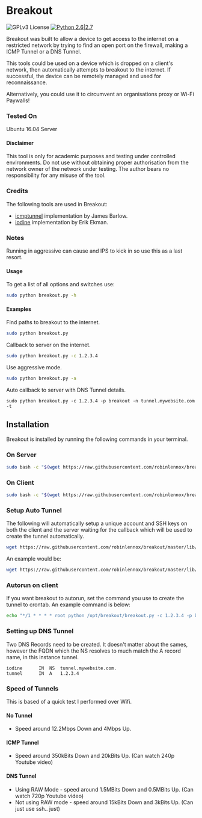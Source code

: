 # Breakout 
![GPLv3 License](https://img.shields.io/badge/License-GPLv3-red.svg)
[![Python 2.6|2.7](https://img.shields.io/badge/python-2.6|2.7-yellow.svg)](https://www.python.org/)

Breakout was built to allow a device to get access to the internet on a restricted network by trying to find an open port on the firewall, making a ICMP Tunnel or a DNS Tunnel.

This tools could be used on a device which is dropped on a client's network, then automatically attempts to breakout to the internet. If successful, the device can be remotely managed and used for reconnaissance.

Alternatively, you could use it to circumvent an organisations proxy or Wi-Fi Paywalls!

### Tested On
Ubuntu 16.04 Server

#### Disclaimer
This tool is only for academic purposes and testing under controlled environments. Do not use without obtaining proper authorisation from the network owner of the network under testing.
The author bears no responsibility for any misuse of the tool.

### Credits
The following tools are used in Breakout:
* [icmptunnel](https://github.com/jamesbarlow/icmptunnel) implementation by James Barlow.
* [iodine](https://github.com/yarrick/iodine) implementation by Erik Ekman.

### Notes
Running in aggressive can cause and IPS to kick in so use this as a last resort.

#### Usage
To get a list of all options and switches use:

```sh
sudo python breakout.py -h
```

#### Examples
Find paths to breakout to the internet.
```sh
sudo python breakout.py
```
Callback to server on the internet.
```sh
sudo python breakout.py -c 1.2.3.4
```
Use aggressive mode.
```sh
sudo python breakout.py -a
```
Auto callback to server with DNS Tunnel details.
```
sudo python breakout.py -c 1.2.3.4 -p breakout -n tunnel.mywebsite.com -t
```

## Installation
Breakout is installed by running the following commands in your terminal.

### On Server

```sh
sudo bash -c "$(wget https://raw.githubusercontent.com/robinlennox/breakout/master/lib/setup/install_server.sh -O -)"
```

### On Client
```sh
sudo bash -c "$(wget https://raw.githubusercontent.com/robinlennox/breakout/master/lib/setup/install_client.sh -O -)"
```

### Setup Auto Tunnel
The following will automatically setup a unique account and SSH keys on both the client and the server waiting for the callback which will be used to create the tunnel automatically.
```sh
wget https://raw.githubusercontent.com/robinlennox/breakout/master/lib/setup/install_client.sh -O install_client.sh; sudo bash install_client.sh <CALLBACK_USER>@<CALLBACK_IP> <CALLBACK_PORT>; rm install_client.sh
```
An example would be:
```sh
wget https://raw.githubusercontent.com/robinlennox/breakout/master/lib/setup/install_client.sh -O install_client.sh; sudo bash install_client.sh root@1.2.3.4 22; rm install_client.sh
```

### Autorun on client
If you want breakout to autorun, set the command you use to create the tunnel to crontab. An example command is below:
```sh
echo "*/1 * * * * root python /opt/breakout/breakout.py -c 1.2.3.4 -p breakout -n tunnel.mywebsite.com -t > /dev/null 2>&1" | sudo tee -a /etc/crontab
```

### Setting up DNS Tunnel
Two DNS Records need to be created. It doesn't matter about the sames, however the FQDN which the NS resolves to much match the A record name, in this instance tunnel.

```
iodine      IN  NS  tunnel.mywebsite.com.
tunnel      IN  A   1.2.3.4
```

### Speed of Tunnels
This is based of a quick test I performed over Wifi.
#### No Tunnel
* Speed around 12.2Mbps Down and 4Mbps Up.

#### ICMP Tunnel
* Speed around 350kBits Down and 20kBits Up.  (Can watch 240p Youtube video)

#### DNS Tunnel 
* Using RAW Mode - speed around 1.5MBits Down and 0.5MBits Up. (Can watch 720p Youtube video)
* Not using RAW mode - speed around 15kBits Down and 3kBits Up. (Can just use ssh.. just)

